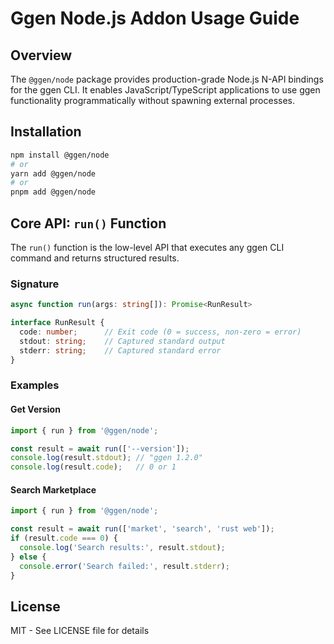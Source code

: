 # Ggen Node.js Addon Usage Guide

## Overview

The `@ggen/node` package provides production-grade Node.js N-API bindings for the ggen CLI. It enables JavaScript/TypeScript applications to use ggen functionality programmatically without spawning external processes.

## Installation

```bash
npm install @ggen/node
# or
yarn add @ggen/node
# or
pnpm add @ggen/node
```

## Core API: `run()` Function

The `run()` function is the low-level API that executes any ggen CLI command and returns structured results.

### Signature

```typescript
async function run(args: string[]): Promise<RunResult>

interface RunResult {
  code: number;      // Exit code (0 = success, non-zero = error)
  stdout: string;    // Captured standard output
  stderr: string;    // Captured standard error
}
```

### Examples

#### Get Version

```typescript
import { run } from '@ggen/node';

const result = await run(['--version']);
console.log(result.stdout); // "ggen 1.2.0"
console.log(result.code);   // 0 or 1
```

#### Search Marketplace

```typescript
import { run } from '@ggen/node';

const result = await run(['market', 'search', 'rust web']);
if (result.code === 0) {
  console.log('Search results:', result.stdout);
} else {
  console.error('Search failed:', result.stderr);
}
```

## License

MIT - See LICENSE file for details
